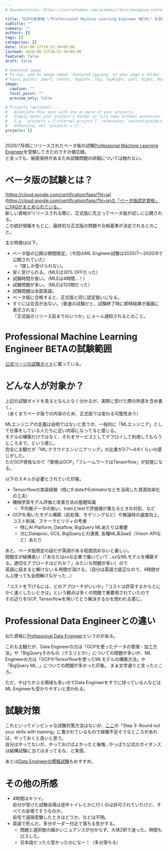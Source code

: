 ```yaml
---
# Documentation: https://sourcethemes.com/academic/docs/managing-content/

title: "GCPの新資格 \"Professional Machine Learning Engineer BETA\" を受けてきた"
subtitle: ""
summary: ""
authors: []
tags: []
categories: []
date: 2020-08-22T10:52:34+09:00
lastmod: 2020-08-22T10:52:34+09:00
featured: false
draft: false

# Featured image
# To use, add an image named `featured.jpg/png` to your page's folder.
# Focal points: Smart, Center, TopLeft, Top, TopRight, Left, Right, BottomLeft, Bottom, BottomRight.
image:
  caption: ""
  focal_point: ""
  preview_only: false

# Projects (optional).
#   Associate this post with one or more of your projects.
#   Simply enter your project's folder or file name without extension.
#   E.g. `projects = ["internal-project"]` references `content/project/deep-learning/index.md`.
#   Otherwise, set `projects = []`.
projects: []
---
```


2020/7月頃にリリースされたベータ版の試験[Professional Machine Learning Engineer](https://cloud.google.com/certification/machine-learning-engineer)を受験してきたのでその備忘録。  
と言っても、秘密保持があるため試験問題の詳細については触れない。


# ベータ版の試験とは？

[https://cloud.google.com/certification/faqs/?hl=ja](https://cloud.google.com/certification/faqs/?hl=ja)の「ベータ版認定資格」にFAQがまとめられている。  
新しい資格がリリースされる際に、正式版に先立ってベータ版が試しに公開される。  
この統計情報をもとに、最終的な正式版の問題や合格基準が決定されるとのこと。

主な特徴は以下。

* ベータ版の公開は期間限定。（今回のML Engineer試験は2020/7〜2020/8で公開されていた）
  - 1度しか受けられない。
* 安く受けられる。（MLEは30% OFFだった）
* 試験時間が長い。（MLEは4時間...！）
* 試験問題が多い。（MLEは120問だった）
* 試験問題は全部英語。
* ベータ版に合格すると、正式版と同じ認定扱いになる。
* すぐには合否が出ない。（普通の試験だと、試験終了時に即時結果が画面に表示される）  
  「正式版のリリース前までのいつか」にメール通知されるとのこと。


# Professional Machine Learning Engineer BETAの試験範囲

[公式ページの試験ガイド](https://cloud.google.com/certification/guides/machine-learning-engineer)に載っている。


# どんな人が対象か？

上記の試験ガイドを見るとなんとなく分かるが、実際に受けた際の所感を含め書く。  
（あくまでベータ版での内容のため、正式版では変わる可能性あり）

MLエンジニアの定義は自明ではないと思うが、一般的に「MLエンジニア」として仕事をしている人たちに近い内容になってると感じる。  
モデルの構築だけではなく、それをサービスとしてデプロイして利用してもらうところまで、という感じ。  
完全に主観だが「ML:クラウドエンジニアリング」の比重が3:7〜4:6くらいの感じがした。  
ただGCP資格なので「環境はGCP」「フレームワークはTensorflow」が前提になる。

以下のスキルが必要とされていた印象。

* Tensorflowの実装経験（特にtf.dataやEstimatorなどを活用した資源効率化の工夫）
* 機械学習モデル評価と改善方法の基礎知識
  - 不均衡データの扱い、trainとtestで評価値が異なるときの対処、など
* GCPを用いたモデル構築（前処理、モデリングなど）や推論時の速度向上、コスト削減、スケーラビリティの考慮
  - 特にAI Platform, Dataflow, BigQuery MLあたりは重要
  - 次にDataproc, GCS, BigQueryとの連携, 各種ML系SaaS（Vision APIなど）あたり

あと、ベータ版限定の話だが英語がある程度読めないと厳しい。  
問題文が結構長い（「あなたはxxな企業で働いていて...xxなMLモデルを構築する。適切なアプローチはどれか？」みたいな問題が多い）ので  
英語に詰まると解けない & 時間が溶ける。（自分は英語力底辺なので、4時間ぜんぶ使っても全問解けなかった...）

「コストを下げるには、どのアプローチがいいか」「コストは許容するからとにかく速くしたいときは」という観点は多くの問題で重要視されていたので  
その辺りをGCP, Tensorflowを用いてどう解決するかを問われる感じ。


# Professional Data Engineerとの違い

似た資格に[Professional Data Engineer](https://cloud.google.com/certification/data-engineer?hl=ja)というのがある。

これも主観だが、Data Engineerの方は「GCPを使ったデータの管理・加工方法」や「BigQueryそのもの（クエリとか）」についての問題が多いが、ML Engineerの方は「GCPやTensorflowを使ったMLモデルの構築方法」や「BigQuery ML, 」についての問題が多かった印象。 
まぁ文字通りと言ったところ。

ただ、やはりかぶる領域も多いのでData Engineerをすでに持っている人などはML Engineerも受かりやすいと思われる。


# 試験対策

これといってドンピシャな試験対策方法はないが、[ここ](https://cloud.google.com/certification/machine-learning-engineer)の「Step 3: Round out your skills with training」に書かれているもので経験不足そうなところがあれば、やっておくと良いと思う。  
自分はやってないが、やっておけばよかったと後悔...やっぱり公式のガイダンスは結構試験に当てはまってるな、と実感。
  
あとは[Data Engineerの模擬試験](https://cloud.google.com/certification/practice-exam/data-engineer?hl=ja)もおすすめ。


# その他の所感

* 4時間はキツイ。  
  自分が受けた試験会場は途中トイレとかに行くのは許可されていたけど、すべての会場でそうなのか、  
  自宅で遠隔受験したときはどうか、などは不明。
* 英語で死んだ。多分ボーダー付近で落ちる気がする。
  - 問題と選択肢の細かいニュアンスが分からず、大体2択で迷った。時間もロスした。
  - 日本語だったら受かったのになー！（多分落ちる）
